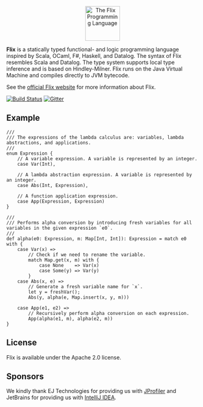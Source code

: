 <p align="center" >
    <img src="https://raw.githubusercontent.com/flix/flix/master/doc/logo.png" height="91px" 
    alt="The Flix Programming Language" 
    title="The Flix Programming Language">
</p>

**Flix** is a statically typed functional- and logic programming language inspired by Scala, OCaml, F#, Haskell, and Datalog.
The syntax of Flix resembles Scala and Datalog. 
The type system supports local type inference and is based on Hindley-Milner. 
Flix runs on the Java Virtual Machine and compiles directly to JVM bytecode.

See the [official Flix website](https://flix.dev/) for more information about Flix. 

[![Build Status](https://travis-ci.org/flix/flix.svg?branch=master)](https://travis-ci.org/flix/flix)
[![Gitter](https://badges.gitter.im/gitterHQ/gitter.svg)](https://gitter.im/flix/Lobby)

## Example

```
///
/// The expressions of the lambda calculus are: variables, lambda abstractions, and applications.
///
enum Expression {
    // A variable expression. A variable is represented by an integer.
    case Var(Int),

    // A lambda abstraction expression. A variable is represented by an integer.
    case Abs(Int, Expression),

    // A function application expression.
    case App(Expression, Expression)
}

///
/// Performs alpha conversion by introducing fresh variables for all variables in the given expression `e0`.
///
def alpha(e0: Expression, m: Map[Int, Int]): Expression = match e0 with {
    case Var(x) =>
        // Check if we need to rename the variable.
        match Map.get(x, m) with {
            case None    => Var(x)
            case Some(y) => Var(y)
        }
    case Abs(x, e) =>
        // Generate a fresh variable name for `x`.
        let y = freshVar();
        Abs(y, alpha(e, Map.insert(x, y, m)))

    case App(e1, e2) =>
        // Recursively perform alpha conversion on each expression.
        App(alpha(e1, m), alpha(e2, m))
}
```

## License

Flix is available under the Apache 2.0 license.

## Sponsors

We kindly thank EJ Technologies for providing us with 
[JProfiler](http://www.ej-technologies.com/products/jprofiler/overview.html)
and JetBrains for providing us with 
[IntelliJ IDEA](https://www.jetbrains.com/idea/).
